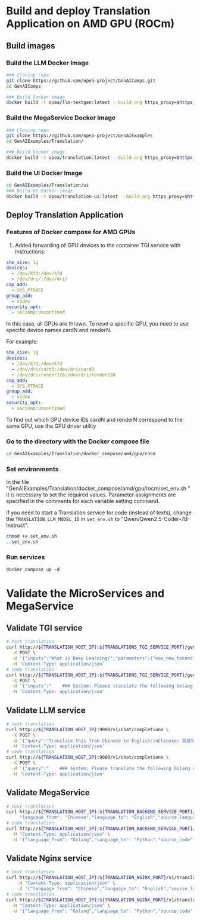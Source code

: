 # Build and deploy Translation Application on AMD GPU (ROCm)

## Build images

### Build the LLM Docker Image

```bash
### Cloning repo
git clone https://github.com/opea-project/GenAIComps.git
cd GenAIComps

### Build Docker image
docker build -t opea/llm-textgen:latest --build-arg https_proxy=$https_proxy --build-arg http_proxy=$http_proxy -f comps/llms/src/text-generation/Dockerfile .
```

### Build the MegaService Docker Image

```bash
### Cloning repo
git clone https://github.com/opea-project/GenAIExamples
cd GenAIExamples/Translation/

### Build Docker image
docker build -t opea/translation:latest --build-arg https_proxy=$https_proxy --build-arg http_proxy=$http_proxy -f Dockerfile .
```

### Build the UI Docker Image

```bash
cd GenAIExamples/Translation/ui
### Build UI Docker image
docker build -t opea/translation-ui:latest --build-arg https_proxy=$https_proxy --build-arg http_proxy=$http_proxy -f docker/Dockerfile .
```

## Deploy Translation Application

### Features of Docker compose for AMD GPUs

1. Added forwarding of GPU devices to the container TGI service with instructions:

```yaml
shm_size: 1g
devices:
  - /dev/kfd:/dev/kfd
  - /dev/dri/:/dev/dri/
cap_add:
  - SYS_PTRACE
group_add:
  - video
security_opt:
  - seccomp:unconfined
```

In this case, all GPUs are thrown. To reset a specific GPU, you need to use specific device names cardN and renderN.

For example:

```yaml
shm_size: 1g
devices:
  - /dev/kfd:/dev/kfd
  - /dev/dri/card0:/dev/dri/card0
  - /dev/dri/render128:/dev/dri/render128
cap_add:
  - SYS_PTRACE
group_add:
  - video
security_opt:
  - seccomp:unconfined
```

To find out which GPU device IDs cardN and renderN correspond to the same GPU, use the GPU driver utility

### Go to the directory with the Docker compose file

```bash
cd GenAIExamples/Translation/docker_compose/amd/gpu/rocm
```

### Set environments

In the file "GenAIExamples/Translation/docker_compose/amd/gpu/rocm/set_env.sh " it is necessary to set the required values. Parameter assignments are specified in the comments for each variable setting command.

if you need to start a Translation service for code (instead of texts), change the `TRANSLATION_LLM_MODEL_ID` in `set_env.sh` to "Qwen/Qwen2.5-Coder-7B-Instruct".

```bash
chmod +x set_env.sh
. set_env.sh
```

### Run services

```
docker compose up -d
```

# Validate the MicroServices and MegaService

## Validate TGI service

```bash
# text translation
curl http://${TRANSLATION_HOST_IP}:${TRANSLATIONS_TGI_SERVICE_PORT}/generate \
  -X POST \
  -d '{"inputs":"What is Deep Learning?","parameters":{"max_new_tokens":17, "do_sample": true}}' \
  -H 'Content-Type: application/json'
# code translation
curl http://${TRANSLATION_HOST_IP}:${TRANSLATIONS_TGI_SERVICE_PORT}/generate \
  -X POST \
  -d '{"inputs":"    ### System: Please translate the following Golang codes into  Python codes.    ### Original codes:    '\'''\'''\''Golang    \npackage main\n\nimport \"fmt\"\nfunc main() {\n    fmt.Println(\"Hello, World!\");\n    '\'''\'''\''    ### Translated codes:","parameters":{"max_new_tokens":17, "do_sample": true}}' \
  -H 'Content-Type: application/json'
```

## Validate LLM service

```bash
# text translation
curl http://${TRANSLATION_HOST_IP}:9000/v1/chat/completions \
  -X POST \
  -d '{"query":"Translate this from Chinese to English:\nChinese: 我爱机器翻译。\nEnglish:"}' \
  -H 'Content-Type: application/json'
# code translation
curl http://${TRANSLATION_HOST_IP}:9000/v1/chat/completions \
  -X POST \
  -d '{"query":"    ### System: Please translate the following Golang codes into  Python codes.    ### Original codes:    '\'''\'''\''Golang    \npackage main\n\nimport \"fmt\"\nfunc main() {\n    fmt.Println(\"Hello, World!\");\n    '\'''\'''\''    ### Translated codes:"}' \
  -H 'Content-Type: application/json'
```

## Validate MegaService

```bash
# text translation
curl http://${TRANSLATION_HOST_IP}:${TRANSLATION_BACKEND_SERVICE_PORT}/v1/translation -H "Content-Type: application/json" -d '{
     "language_from": "Chinese","language_to": "English","source_language": "我爱机器翻译。","translate_type":"text"}'
# code translation
curl http://${TRANSLATION_HOST_IP}:${TRANSLATION_BACKEND_SERVICE_PORT}/v1/translation \
  -H "Content-Type: application/json" \
  -d '{"language_from": "Golang","language_to": "Python","source_code": "package main\n\nimport \"fmt\"\nfunc main() {\n    fmt.Println(\"Hello, World!\");\n}","translate_type":"code"}'
```

## Validate Nginx service

```bash
# text translation
curl http://${TRANSLATION_HOST_IP}:${TRANSLATION_NGINX_PORT}/v1/translation \
    -H "Content-Type: application/json" \
    -d '{"language_from": "Chinese","language_to": "English","source_language": "我爱机器翻译。","translate_type":"text"}'
# code translation
curl http://${TRANSLATION_HOST_IP}:${TRANSLATION_NGINX_PORT}/v1/translation \
  -H "Content-Type: application/json" \
  -d '{"language_from": "Golang","language_to": "Python","source_code": "package main\n\nimport \"fmt\"\nfunc main() {\n    fmt.Println(\"Hello, World!\");\n}","translate_type":"code"}'
```
